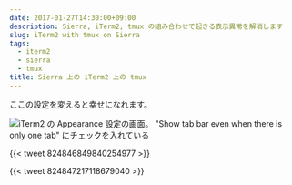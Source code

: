 ```yaml
---
date: 2017-01-27T14:30:00+09:00
description: Sierra, iTerm2, tmux の組み合わせで起きる表示異常を解消します
slug: iTerm2 with tmux on Sierra
tags:
  - iterm2
  - sierra
  - tmux
title: Sierra 上の iTerm2 上の tmux
---
```


ここの設定を変えると幸せになれます。

![iTerm2 の Appearance 設定の画面。 "Show tab bar even when there is only one tab" にチェックを入れている](/media/2017/02/27/iterm2-appearance.png "iTerm2 の Appearance 設定")

{{< tweet 824846849840254977 >}}

{{< tweet 824847217118679040 >}}

